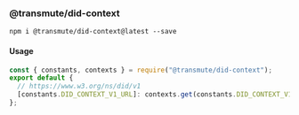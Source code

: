 ### @transmute/did-context

```
npm i @transmute/did-context@latest --save
```

#### Usage

```js
const { constants, contexts } = require("@transmute/did-context");
export default {
  // https://www.w3.org/ns/did/v1
  [constants.DID_CONTEXT_V1_URL]: contexts.get(constants.DID_CONTEXT_V1_URL),
};
```
